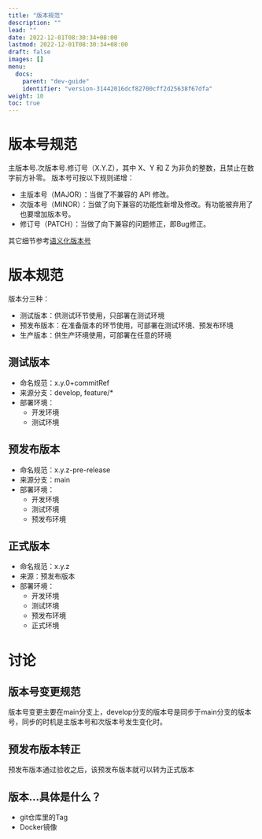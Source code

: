 ```yaml
---
title: "版本规范"
description: ""
lead: ""
date: 2022-12-01T08:30:34+08:00
lastmod: 2022-12-01T08:30:34+08:00
draft: false
images: []
menu:
  docs:
    parent: "dev-guide"
    identifier: "version-31442016dcf82700cff2d25638f67dfa"
weight: 10
toc: true
---
```


# 版本号规范

主版本号.次版本号.修订号（X.Y.Z），其中 X、Y 和 Z 为非负的整数，且禁止在数字前方补零。
版本号可按以下规则递增：
* 主版本号（MAJOR）：当做了不兼容的 API 修改。
* 次版本号（MINOR）：当做了向下兼容的功能性新增及修改。有功能被弃用了也要增加版本号。
* 修订号（PATCH）：当做了向下兼容的问题修正，即Bug修正。

其它细节参考[语义化版本号](https://semver.org/lang/zh-CN/)

# 版本规范

版本分三种：
- 测试版本：供测试环节使用，只部署在测试环境
- 预发布版本：在准备版本的环节使用，可部署在测试环境、预发布环境
- 生产版本：供生产环境使用，可部署在任意的环境

## 测试版本

- 命名规范：x.y.0+commitRef
- 来源分支：develop, feature/*
- 部署环境：
  - 开发环境
  - 测试环境

## 预发布版本
- 命名规范：x.y.z-pre-release
- 来源分支：main
- 部署环境：
  - 开发环境
  - 测试环境
  - 预发布环境

## 正式版本
- 命名规范：x.y.z
- 来源：预发布版本
- 部署环境：
  - 开发环境
  - 测试环境
  - 预发布环境
  - 正式环境

# 讨论
## 版本号变更规范

版本号变更主要在main分支上，develop分支的版本号是同步于main分支的版本号，同步的时机是主版本号和次版本号发生变化时。


## 预发布版本转正

预发布版本通过验收之后，该预发布版本就可以转为正式版本


## 版本...具体是什么？

- git仓库里的Tag
- Docker镜像


